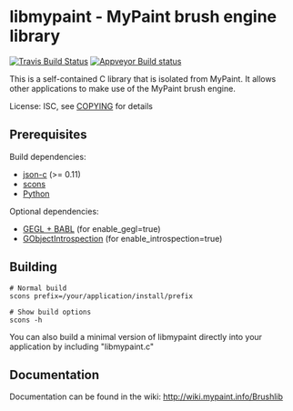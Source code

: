 libmypaint - MyPaint brush engine library
===========================================
[![Travis Build Status](https://travis-ci.org/mypaint/libmypaint.png?branch=master)](https://travis-ci.org/mypaint/libmypaint)
[![Appveyor Build status](https://ci.appveyor.com/api/projects/status/vc6ejt4nba5ctd6r)](https://ci.appveyor.com/project/jonnor/libmypaint)

This is a self-contained C library that is isolated from MyPaint.
It allows other applications to make use of the MyPaint brush engine.

License: ISC, see [COPYING](./COPYING) for details

Prerequisites
---------------

Build dependencies:
* [json-c](https://github.com/json-c/json-c/wiki) (>= 0.11)
* [scons](http://scons.org/)
* [Python](http://python.org/)

Optional dependencies:
* [GEGL + BABL](http://gegl.org/) (for enable_gegl=true)
* [GObjectIntrospection](https://live.gnome.org/GObjectIntrospection) (for enable_introspection=true)


Building
---------

    # Normal build
    scons prefix=/your/application/install/prefix

    # Show build options
    scons -h


You can also build a minimal version of libmypaint directly into your application by including "libmypaint.c"

Documentation
--------------

Documentation can be found in the wiki:
http://wiki.mypaint.info/Brushlib

